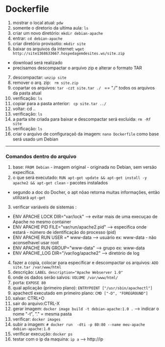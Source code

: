 # Dockerfile

  1. mostrar o local atual: `pdw`
  2. somente o diretorio da ultima aula: `ls`
  3. criar um novo diretório: `mkdir debian-apache`
  4. entrar: `cd debian-apache`
  5. criar diretório provisotio: `mkdir site`
  6. baixar os arquivos da internet: `wget http://site1368633667.hospedagemdesites.ws/site.zip`
     
  - download será realizado
  - precisamos descompactar o arquivo zip e alterar o formato TAR
    
  7. descompactar: `unzip site`
  8. remover o arq. zip: ` rm site.zip`
  9. copartar os arquivos:  `tar -czt site.tar ./ ` == "./" todos os arquivos da pasta atual
  11. verificação: `ls`
  12. copiar para a pasta anterior: ` cp site.tar ../`
  13. voltar: cd ..
  14. verificação: `ls`    
  15. a parta site criada para baixar e descompactar será excluida: `rm -Rf site`
  16. verificação: `ls`
  17. criar o arquivo de configuraçaõ da imagem: `nano Dockerfile`
    como base será usado um Debian

---


### **Comandos dentro do arquivo**<br>

01. base: `FROM Debian` - imagem original - originada no Debian, sem versão expecífica. <br>
02. o que será executado: `RUN apt-get update && apt-get install -y apache2 && apt-get clean` - pacotes instalados<br>
- segundo a doc do Docher, o apt nõao retorna muitas informações, então utilizará `apt-get`<br>

03. verificar variáveis de sistemas : 
 
- ENV APACHE LOCK DIR="var/lock" --> evitar mais de uma execuçao de Apache no mesmo container
- ENV APACHE PID FILE="var/run/apache2.pid" --> especifica onde estará - número de identificação do processo (pid)
- ENV APACHE RUN USER =* www-data --> usuário ex: www-data  - não aconselhavel usar root
- ENV APACHE RUN GROUP="www-data"  --> grupo ex: www-data 
- ENV APACHE_LOG DIR="/var/log/apache2" --> diretório de log

04. fazer a copia, colocar para específicar e descompactar os arquivos: `ADD site.tar /var/www/html`
05. descrição: `LABEL description="Apache Webserver 1.0"` 
06. onde os dados serão salvos: `VOLUME /var/www/html/` 
07. porta: `EXPOSE 80`
08. qual aplicação (primeiro plano): `ENTRYPOINT ["/usr/sbin/apachectl"]`
09. apachectl executado em primeiro plano: `CMD ["-D", "FOREGROUND"]`
10. salvar: CTRL+O <br>
11. sair do arquivo:CTRL-X <br>
12. gerar imagem: `docker image build -t debian-apache:1.0 .` --> indicar o nome "-t", "." = mesma pasta
13. verificar: `docker images`
14. subir a imagem: `# docker run  -dti -p 80:80 --name meu-apache debian-apache:1.0`
15. verificar execução: `docker ps`
16. testar com o ip da maquina: `ip a` --> http://ip


